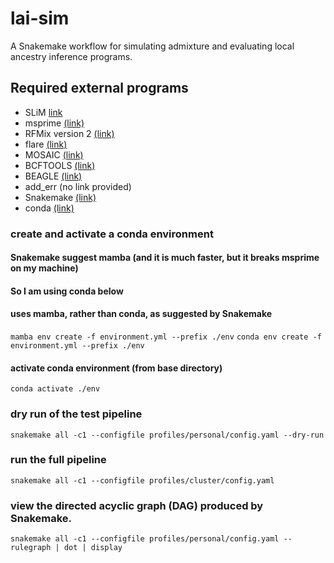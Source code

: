 # lai-sim
A Snakemake workflow for simulating admixture and evaluating local ancestry inference programs.

## Required external programs
* SLiM [link](https://messerlab.org/slim/)
* msprime [(link)](https://tskit.dev/msprime/docs/stable/intro.html)
* RFMix version 2 [(link)](https://github.com/slowkoni/rfmix)
* flare [(link)](https://github.com/browning-lab/flare)
* MOSAIC [(link)](https://maths.ucd.ie/~mst/MOSAIC/)
* BCFTOOLS [(link)](http://samtools.github.io/bcftools/howtos/index.html)
* BEAGLE [(link)](http://faculty.washington.edu/browning/beagle/beagle.html)
* add_err (no link provided)
* Snakemake [(link)](https://snakemake.readthedocs.io/en/stable/)
* conda [(link)](https://docs.conda.io/en/latest/)

### create and activate a conda environment

#### Snakemake suggest mamba (and it is much faster, but it breaks msprime on my machine)
#### So I am using conda below
#### uses mamba, rather than conda, as suggested by Snakemake
`mamba env create -f environment.yml --prefix ./env`
`conda env create -f environment.yml --prefix ./env`
#### activate conda environment (from base directory)
`conda activate ./env`

### dry run of the test pipeline
`snakemake all -c1 --configfile profiles/personal/config.yaml --dry-run`

### run the full pipeline
`snakemake all -c1 --configfile profiles/cluster/config.yaml`

### view the directed acyclic graph (DAG) produced by Snakemake.
`snakemake all -c1 --configfile profiles/personal/config.yaml --rulegraph | dot | display`

